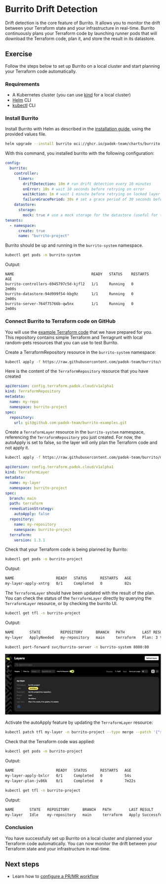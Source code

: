 # Burrito Drift Detection

Drift detection is the core feature of Burrito. It allows you to monitor the drift between your Terraform state and your infrastructure in real-time.
Burrito continuously plans your Terraform code by launching runner pods that will download the Terraform code, plan it, and store the result in its datastore.

## Exercise

Follow the steps below to set up Burrito on a local cluster and start planning your Terraform code automatically.

### Requirements

- A Kubernetes cluster (you can use [kind](https://kind.sigs.k8s.io/docs/user/quick-start/) for a local cluster)
- [Helm](https://helm.sh/docs/intro/install/) CLI
- [kubectl](https://kubernetes.io/docs/tasks/tools/install-kubectl/) CLI

### Install Burrito

Install Burrito with Helm as described in the [installation guide](../installation/with-helm.md), using the provided values file.

```bash
helm upgrade --install burrito oci://ghcr.io/padok-team/charts/burrito -n burrito-system -f https://raw.githubusercontent.com/padok-team/burrito/main/docs/examples/values-simple.yaml
```

With this command, you installed burrito with the following configuration:

```yaml
config:
  burrito:
    controller:
      timers:
        driftDetection: 10m # run drift detection every 10 minutes
        onError: 10s # wait 10 seconds before retrying on error
        waitAction: 1m # wait 1 minute before retrying on locked layer
        failureGracePeriod: 30s # set a grace period of 30 seconds before retrying on failure (increases exponentially with the amount of failed retries)
    datastore:
      storage:
        mock: true # use a mock storage for the datastore (useful for testing, not recommended for production)
tenants:
  - namespace:
      create: true
      name: "burrito-project"
```

Burrito should be up and running in the `burrito-system` namespace.

```bash
kubectl get pods -n burrito-system
```

Output:
```
NAME                                   READY   STATUS    RESTARTS   AGE
burrito-controllers-6945797c5d-kjfl2   1/1     Running   0          2m00s
burrito-datastore-94d999f54-kbg9z      1/1     Running   0          2m00s
burrito-server-764f75766b-qw5nx        1/1     Running   0          2m00s
```

### Connect Burrito to Terraform code on GitHub

You will use the [example Terraform code](https://github.com/padok-team/burrito-examples) that we have prepared for you.
This repository contains simple Terraform and Terragrunt with local random-pets resources that you can use to test Burrito.

Create a TerraformRepository resource in the `burrito-system` namespace:

```bash
kubectl apply -f https://raw.githubusercontent.com/padok-team/burrito/main/docs/examples/terraform-repository.yaml
```

Here is the content of the `TerraformRepository` resource that you have created

```yaml
apiVersion: config.terraform.padok.cloud/v1alpha1
kind: TerraformRepository
metadata:
  name: my-repo
  namespace: burrito-project
spec:
  repository:
    url: git@github.com:padok-team/burrito-examples.git
```

Create a `TerraformLayer` resource in the `burrito-system` namespace, referencing the `TerraformRepository` you just created. For now, the autoApply is set to false, so the layer will only plan the Terraform code and not apply it.

```bash
kubectl apply -f https://raw.githubusercontent.com/padok-team/burrito/main/docs/examples/terraform-layer.yaml
```

```yaml
apiVersion: config.terraform.padok.cloud/v1alpha1
kind: TerraformLayer
metadata:
  name: my-layer
  namespace: burrito-project
spec:
  branch: main
  path: terraform
  remediationStrategy:
    autoApply: false
  repository:
    name: my-repository
    namespace: burrito-project
  terraform:
    version: 1.3.1
```

Check that your Terraform code is being planned by Burrito:

```bash
kubectl get pods -n burrito-project
```

Output:

```bash
NAME                   READY   STATUS      RESTARTS   AGE
my-layer-apply-xntrg   0/1     Completed   0          82s
```

The `TerraformLayer` should have been updated with the result of the plan. You can check the status of the `TerraformLayer` directly by querying the `TerraformLayer` resource, or by checking the burrito UI.

```bash
kubectl get tfl -n burrito-project
```

Output:

```bash
NAME       STATE         REPOSITORY      BRANCH   PATH        LAST RESULT
my-layer   ApplyNeeded   my-repository   main     terraform   Plan: 3 to create, 0 to update, 0 to delete
```

```bash
kubectl port-forward svc/burrito-server -n burrito-system 8080:80
```

![Burrito drift example](../assets/demo/drift-example.png)

Activate the autoApply feature by updating the `TerraformLayer` resource:

```bash
kubectl patch tfl my-layer -n burrito-project --type merge --patch '{"spec":{"remediationStrategy":{"autoApply":true}}}'
```

Check that the Terraform code was applied:

```bash
kubectl get pods -n burrito-project
```

Output:

```bash
NAME                   READY   STATUS      RESTARTS   AGE
my-layer-apply-bxlcr   0/1     Completed   0          54s
my-layer-plan-jv86k    0/1     Completed   0          7m22s
```

```bash
kubectl get tfl -n burrito-project
```

Output:

```bash
NAME       STATE   REPOSITORY      BRANCH   PATH        LAST RESULT
my-layer   Idle    my-repository   main     terraform   Apply Successful
```

### Conclusion

You have successfully set up Burrito on a local cluster and planned your Terraform code automatically. You can now monitor the drift between your Terraform state and your infrastructure in real-time.

## Next steps

- Learn how to [configure a PR/MR workflow](../pr-mr-workflow.md)
